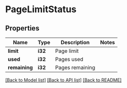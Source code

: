 # PageLimitStatus

## Properties

Name | Type | Description | Notes
------------ | ------------- | ------------- | -------------
**limit** | **i32** | Page limit | 
**used** | **i32** | Pages used | 
**remaining** | **i32** | Pages remaining | 

[[Back to Model list]](../README.md#documentation-for-models) [[Back to API list]](../README.md#documentation-for-api-endpoints) [[Back to README]](../README.md)


